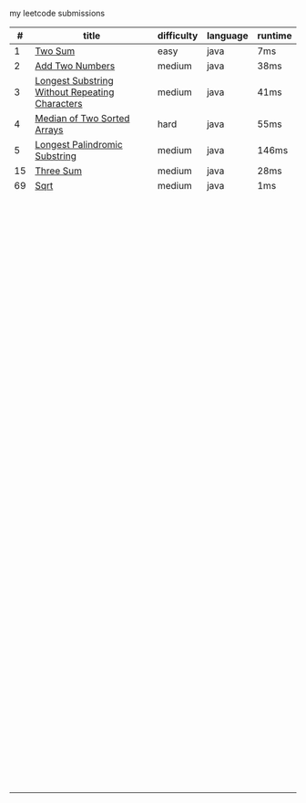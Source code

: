 my leetcode submissions

| #                | title    | difficulty|language     |runtime       |
| ---------------- | -------- | ---------------- |------|---------- |
| 1         | [Two Sum](https://leetcode.com/problems/two-sum) | easy | java |7ms|
| 2 | [Add Two Numbers](https://leetcode.com/problems/add-two-numbers) | medium      |java|38ms|
| 3 | [Longest Substring Without Repeating Characters](https://leetcode.com/problems/longest-substring-without-repeating-characters) | medium |java|41ms|
|  4| [Median of Two Sorted Arrays](https://leetcode.com/problems/median-of-two-sorted-arrays) | hard |java|55ms|
| 5 | [Longest Palindromic Substring](https://leetcode.com/problems/longest-palindromic-substring) | medium |java|146ms|
| 15 | [Three Sum](https://leetcode.com/problems/3sum/) | medium |java|28ms|
|  69| [Sqrt](https://leetcode.com/problems/sqrtx/) | medium |java|1ms|
|  |  |  |||
|  |  |  |||
|  |  |  |||
|  |  |  |||
|  |  |  |||
|  |  |  |||
|  |  |  |||
|  |  |  |||
|  |  |  |||
|  |  |  |||
|  |  |  |||
|  |  |  |||
|  |  |  |||
|  |  |  |||
|  |  |  |||
|  |  |  |||
|  |  |  |||
|  |  |  |||
|  |  |  |||
|  |  |  |||
|  |  |  |||
|  |  |  |||
|  |  |  |||
|  |  |  |||
|  |  |  |||
|  |  |  |||
|  |  |  |||
|  |  |  |||
|  |  |  |||
|  |  |  |||
|  |  |  |||
|  |  |  |||
|  |  |  |||
|  |  |  |||
|  |  |  |||
|  |  |  |||
|  |  |  |||
|  |  |  |||
|  |  |  |||
|  |  |  |||
|  |  |  |||
|  |  |  |||
|  |  |  |||
|  |  |  |||
|  |  |  |||
|  |  |  |||
|  |  |  |||
|  |  |  |||
|  |  |  |||
|  |  |  |||
|  |  |  |||
|  |  |  |||
|  |  |  |||
|  |  |  |||
|  |  |  |||
|  |  |  |||
|  |  |  |||
|  |  |  |||
|  |  |  |||
|  |  |  |||
|  |  |  |||
|  |  |  |||
|  |  |  |||
|  |  |  |||
|  |  |  |||
|  |  |  |||
|  |  |  |||
|  |  |  |||
|  |  |  |||
|  |  |  |||
|  |  |  |||
|  |  |  |||
|  |  |  |||
|  |  |  |||
|  |  |  |||
|  |  |  |||
|  |  |  |||
|  |  |  |||
|  |  |  |||
|  |  |  |||
|  |  |  |||
|  |  |  |||
|  |  |  |||
|  |  |  |||
|  |  |  |||
|  |  |  |||
|  |  |  |||
|  |  |  |||
|  |  |  |||
|  |  |  |||
|  |  |  |||
|  |  |  |||
|  |  |  |||
|  |  |  |||
|  |  |  |||
|  |  |  |||
|  |  |  |||
|  |  |  |||
|  |  |  |||
|  |  |  |||
|  |  |  |||
|  |  |  |||
|  |  |  |||
|  |  |  |||
|  |  |  |||
|  |  |  |||
|  |  |  |||
|  |  |  |||
|  |  |  |||
|  |  |  |||
|  |  |  |||
|  |  |  |||
|  |  |  |||
|  |  |  |||
|  |  |  |||
|  |  |  |||
|  |  |  |||
|  |  |  |||
|  |  |  |||
|  |  |  |||
|  |  |  |||
|  |  |  |||
|  |  |  |||
|  |  |  |||
|  |  |  |||
|  |  |  |||
|  |  |  |||
|  |  |  |||
|  |  |  |||
|  |  |  |||
|  |  |  |||
|  |  |  |||
|  |  |  |||
|  |  |  |||
|  |  |  |||
|  |  |  |||
|  |  |  |||
|  |  |  |||
|  |  |  |||
|  |  |  |||
|  |  |  |||
|  |  |  |||
|  |  |  |||
|  |  |  |||
|  |  |  |||
|  |  |  |||
|  |  |  |||
|  |  |  |||
|  |  |  |||
|  |  |  |||
|  |  |  |||
|  |  |  |||
|  |  |  |||
|  |  |  |||
|  |  |  |||
|  |  |  |||
|  |  |  |||
|  |  |  |||
|  |  |  |||
|  |  |  |||
|  |  |  |||
|  |  |  |||
|  |  |  |||
|  |  |  |||
|  |  |  |||
|  |  |  |||
|  |  |  |||
|  |  |  |||
|  |  |  |||
|  |  |  |||
|  |  |  |||
|  |  |  |||
|  |  |  |||
|  |  |  |||
|  |  |  |||
